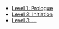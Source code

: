- [Level 1: Prologue](<Level 1_ Prologue 5d56192f.md?n>)
- [Level 2: Initiation](<Level 2_ Initiation 4a8d2f69.md?n>)
- [Level 3: ...](<Level 3__ 52d0e8bd.md?n>)
